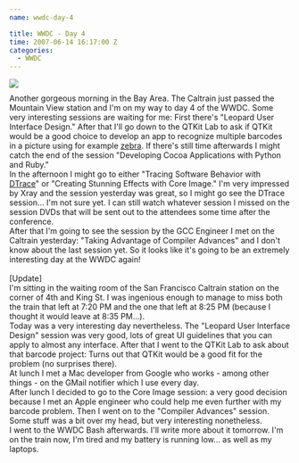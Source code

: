 ```yaml
---
name: wwdc-day-4

title: WWDC - Day 4
time: 2007-06-14 16:17:00 Z
categories:
  - WWDC
---
```


<img style="display:block; margin:0px auto 10px; text-align:center;cursor:pointer; cursor:hand;" src="/assets/archived_posts/wwdc-macosx_8bd1d83f.jpg" border="0" />
Another gorgeous morning in the Bay Area. The Caltrain just passed the Mountain View station and I'm on my way to day 4 of the WWDC. Some very interesting sessions are waiting for me: First there's "Leopard User Interface Design." After that I'll go down to the QTKit Lab to ask if QTKit would be a good choice to develop an app to recognize multiple barcodes in a picture using for example <a href="http://zebra.sf.net">zebra</a>. If there's still time afterwards I might catch the end of the session "Developing Cocoa Applications with Python and Ruby."<br />In the afternoon I might go to either "Tracing Software Behavior with <a href="http://www.sun.com/bigadmin/content/dtrace/">DTrace</a>" or "Creating Stunning Effects with Core Image." I'm very impressed by Xray and the session yesterday was great, so I might go see the DTrace session... I'm not sure yet. I can still watch whatever session I missed on the session DVDs that will be sent out to the attendees some time after the conference.<br />After that I'm going to see the session by the GCC Engineer I met on the Caltrain yesterday: "Taking Advantage of Compiler Advances" and I don't know about the last session yet. So it looks like it's going to be an extremely interesting day at the WWDC again!<br /><br />[Update]<br />I'm sitting in the waiting room of the San Francisco Caltrain station on the corner of 4th and King St. I was ingenious enough to manage to miss both the train that left at 7:20 PM and the one that left at 8:25 PM (because I thought it would leave at 8:35 PM...).<br />Today was a very interesting day nevertheless. The "Leopard User Interface Design" session was very good, lots of great UI guidelines that you can apply to almost any interface. After that I went to the QTKit Lab to ask about that barcode project: Turns out that QTKit would be a good fit for the problem (no surprises there). <br />At lunch I met a Mac developer from Google who works - among other things - on the GMail notifier which I use every day.<br />After lunch I decided to go to the Core Image session: a very good decision because I met an Apple engineer who could help me even further with my barcode problem. Then I went on to the "Compiler Advances" session. Some stuff was a bit over my head, but very interesting nonetheless. <br />I went to the WWDC Bash afterwards. I'll write more about it tomorrow. I'm on the train now, I'm tired and my battery is running low... as well as my laptops.
